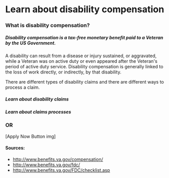 # Learn about disability compensation

### What is disability compensation?

##### Disability compensation is a tax-free monetary benefit paid to a Veteran by the US Government. 
A disability can result from a disease or injury sustained, or aggravated, while a Veteran was on active duty or even appeared after the Veteran's period of active duty service. Disability compensation is generally linked to the loss of work directly, or indirectly, by that disability.

There are different types of disability claims and there are different ways to process a claim.

##### Learn about disability claims

##### Learn about claims processes

### OR

[Apply Now Button img]

#### Sources:
- http://www.benefits.va.gov/compensation/
- http://www.benefits.va.gov/fdc/
- http://www.benefits.va.gov/FDC/checklist.asp
